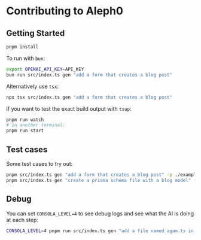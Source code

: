 # Contributing to Aleph0

## Getting Started

```bash
pnpm install
```

To run with `bun`:

```bash
export OPENAI_API_KEY=API_KEY
bun run src/index.ts gen "add a form that creates a blog post"
```

Alternatively use `tsx`:

```bash
npx tsx src/index.ts gen "add a form that creates a blog post"
```

If you want to test the exact build output with `tsup`:

```bash
pnpm run watch
# in another terminal:
pnpm run start
```

## Test cases

Some test cases to try out:

```bash
pnpm src/index.ts gen "add a form that creates a blog post" -p ./examples/next
pnpm src/index.ts gen "create a prisma schema file with a blog model" -p ./examples/next
```

## Debug

You can set `CONSOLA_LEVEL=4` to see debug logs and see what the AI is doing at each step:

```bash
CONSOLA_LEVEL=4 pnpm run src/index.ts gen "add a file named agam.ts in the app/ folder" -p ./examples/next -rd false
```
